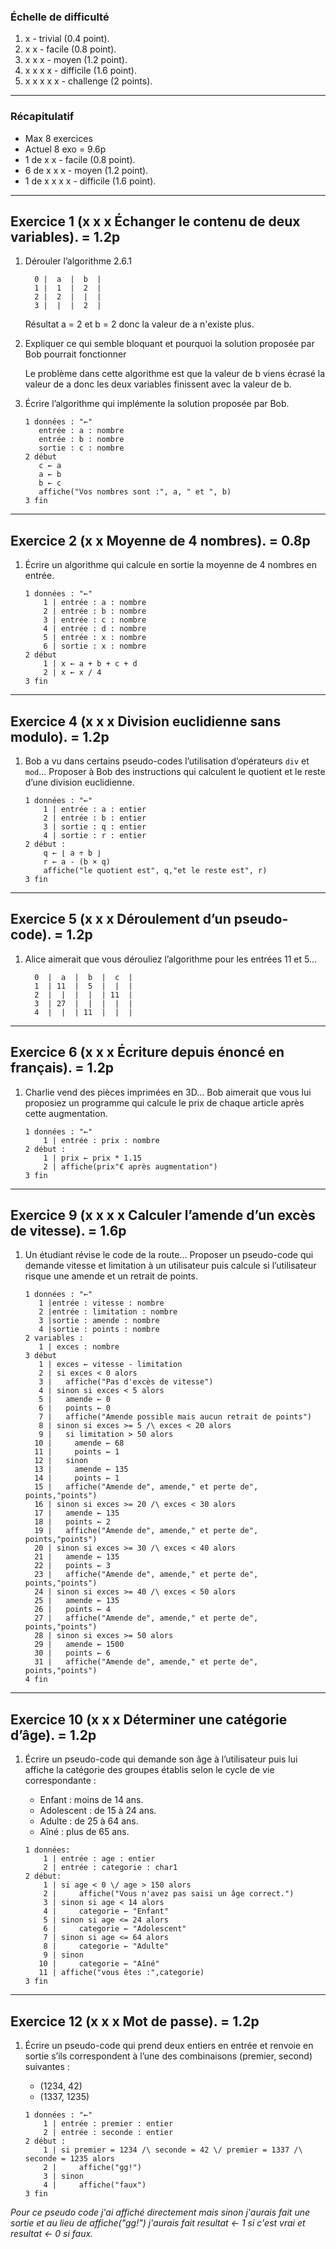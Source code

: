 ### Échelle de difficulté

1. x - trivial (0.4 point).
2. x x - facile (0.8 point).
3. x x x - moyen (1.2 point).
4. x x x x - difficile (1.6 point).
5. x x x x x - challenge (2 points).

---

### Récapitulatif

* Max 8 exercices
* Actuel 8 exo = 9.6p
* 1 de x x - facile (0.8 point).
* 6 de x x x - moyen (1.2 point).
* 1 de x x x x - difficile (1.6 point).

---

## Exercice 1 (x x x Échanger le contenu de deux variables). = 1.2p

1.  Dérouler l’algorithme 2.6.1

    ```
      0 |  a  |  b  |
      1 |  1  |  2  |
      2 |  2  |  |  |
      3 |  |  |  2  |
    ```

    Résultat a = 2 et b = 2 donc la valeur de a n'existe plus.

2.  Expliquer ce qui semble bloquant et pourquoi la solution proposée par Bob pourrait fonctionner

    Le problème dans cette algorithme est que la valeur de b viens écrasé la valeur de a donc les deux variables finissent avec la valeur de b.

3.  Écrire l’algorithme qui implémente la solution proposée par Bob.

    ```
    1 données : "←"
       entrée : a : nombre
       entrée : b : nombre
       sortie : c : nombre
    2 début
       c ← a
       a ← b
       b ← c
       affiche("Vos nombres sont :", a, " et ", b)
    3 fin
    ```

---

## Exercice 2 (x x Moyenne de 4 nombres). = 0.8p

1.  Écrire un algorithme qui calcule en sortie la moyenne de 4 nombres en entrée.

    ```
    1 données : "←"
        1 | entrée : a : nombre
        2 | entrée : b : nombre
        3 | entrée : c : nombre
        4 | entrée : d : nombre
        5 | entrée : x : nombre
        6 | sortie : x : nombre
    2 début
        1 | x ← a + b + c + d
        2 | x ← x / 4
    3 fin
    ```

---

## Exercice 4 (x x x Division euclidienne sans modulo). = 1.2p

1.  Bob a vu dans certains pseudo-codes l’utilisation d’opérateurs `div` et `mod`... Proposer à Bob des instructions qui calculent le quotient et le reste d’une division euclidienne.

    ```
    1 données : "←"
        1 | entrée : a : entier
        2 | entrée : b : entier
        3 | sortie : q : entier
        4 | sortie : r : entier
    2 début :
        q ← ⌊ a ÷ b ⌋
        r ← a - (b × q)
        affiche("le quotient est", q,"et le reste est", r)
    3 fin
    ```

---

## Exercice 5 (x x x Déroulement d’un pseudo-code). = 1.2p

1.  Alice aimerait que vous dérouliez l’algorithme pour les entrées 11 et 5...

    ```
      0  |  a  |  b  |  c  |
      1  | 11  |  5  |  |  |
      2  |  |  |  |  | 11  |
      3  | 27  |  |  |  |  |
      4  |  |  | 11  |  |  |
    ```

---

## Exercice 6 (x x x Écriture depuis énoncé en français). = 1.2p

1.  Charlie vend des pièces imprimées en 3D... Bob aimerait que vous lui proposiez un programme qui calcule le prix de chaque article après cette augmentation.

    ```
    1 données : "←"
    	1 | entrée : prix : nombre
    2 début :
    	1 | prix ← prix * 1.15
        2 | affiche(prix"€ après augmentation")
    3 fin
    ```

---

## Exercice 9 (x x x x Calculer l’amende d’un excès de vitesse). = 1.6p

1.  Un étudiant révise le code de la route... Proposer un pseudo-code qui demande vitesse et limitation à un utilisateur puis calcule si l’utilisateur risque une amende et un retrait de points.

    ```
    1 données : "←"
       1 |entrée : vitesse : nombre
       2 |entrée : limitation : nombre
       3 |sortie : amende : nombre
       4 |sortie : points : nombre
    2 variables :
       1 | exces : nombre
    3 début
       1 | exces ← vitesse - limitation
       2 | si exces < 0 alors
       3 |   affiche("Pas d'excès de vitesse")
       4 | sinon si exces < 5 alors
       5 |   amende ← 0
       6 |   points ← 0
       7 |   affiche("Amende possible mais aucun retrait de points")
       8 | sinon si exces >= 5 /\ exces < 20 alors
       9 |   si limitation > 50 alors
      10 |     amende ← 68
      11 |     points ← 1
      12 |   sinon
      13 |     amende ← 135
      14 |     points ← 1
      15 |   affiche("Amende de", amende," et perte de", points,"points")
      16 | sinon si exces >= 20 /\ exces < 30 alors
      17 |   amende ← 135
      18 |   points ← 2
      19 |   affiche("Amende de", amende," et perte de", points,"points")
      20 | sinon si exces >= 30 /\ exces < 40 alors
      21 |   amende ← 135
      22 |   points ← 3
      23 |   affiche("Amende de", amende," et perte de", points,"points")
      24 | sinon si exces >= 40 /\ exces < 50 alors
      25 |   amende ← 135
      26 |   points ← 4
      27 |   affiche("Amende de", amende," et perte de", points,"points")
      28 | sinon si exces >= 50 alors
      29 |   amende ← 1500
      30 |   points ← 6
      31 |   affiche("Amende de", amende," et perte de", points,"points")
    4 fin
    ```

---

## Exercice 10 (x x x Déterminer une catégorie d’âge). = 1.2p

1. Écrire un pseudo-code qui demande son âge à l’utilisateur puis lui affiche la catégorie des groupes établis selon le cycle de vie correspondante :
   *  Enfant : moins de 14 ans.
   *  Adolescent : de 15 à 24 ans.
   *  Adulte : de 25 à 64 ans.
   *  Aîné : plus de 65 ans.

    ```
    1 données:
        1 | entrée : age : entier
        2 | entrée : categorie : char1
    2 début:
        1 | si age < 0 \/ age > 150 alors
        2 |     affiche("Vous n'avez pas saisi un âge correct.")
        3 | sinon si age < 14 alors
        4 |     categorie ← "Enfant"
        5 | sinon si age <= 24 alors
        6 |     categorie ← "Adolescent"
        7 | sinon si age <= 64 alors
        8 |     categorie ← "Adulte"
        9 | sinon
       10 |     categorie ← "Aîné"
       11 | affiche("vous êtes :",categorie)
    3 fin
    ```
---

## Exercice 12 (x x x Mot de passe). = 1.2p

1.  Écrire un pseudo-code qui prend deux entiers en entrée et renvoie en sortie s’ils correspondent à l’une des combinaisons (premier, second) suivantes :
    * (1234, 42)
    * (1337, 1235)

    ```
    1 données : "←"
    	1 | entrée : premier : entier
    	2 | entrée : seconde : entier
    2 début :
    	1 | si premier = 1234 /\ seconde = 42 \/ premier = 1337 /\ seconde = 1235 alors
    	2 | 	affiche("gg!")
    	3 | sinon
    	4 | 	affiche("faux")
    3 fin
    ```

*Pour ce pseudo code j'ai affiché directement mais sinon j'aurais fait une sortie et au lieu de affiche("gg!") j'aurais fait resultat ← 1 si c'est vrai et resultat ← 0 si faux.*




